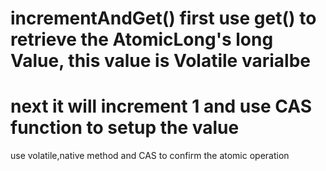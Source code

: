 # incrementAndGet() first use get() to retrieve the AtomicLong's long Value, this value is Volatile varialbe
# next it will increment 1 and use CAS function to setup the value

use volatile,native method and CAS to confirm the atomic operation